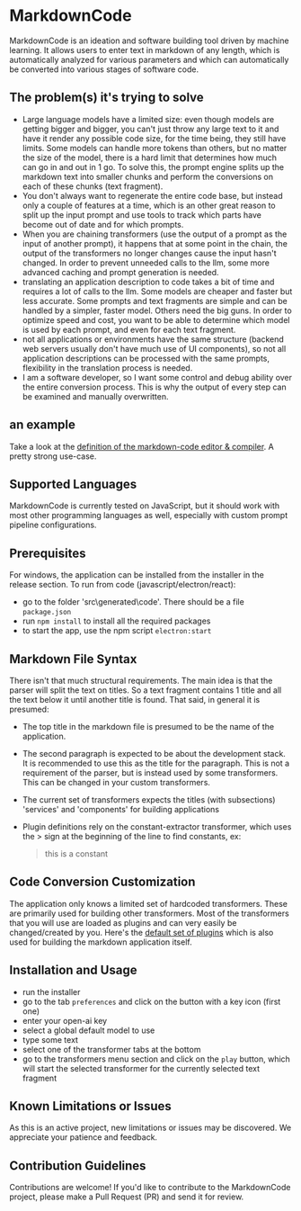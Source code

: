 # MarkdownCode

MarkdownCode is an ideation and software building tool driven by machine learning. It allows users to enter text in markdown of any length, which is automatically analyzed for various parameters and which can automatically be converted into various stages of software code.

## The problem(s) it's trying to solve
- Large language models have a limited size: even though models are getting bigger and bigger, you can't just throw any large text to it and have it render any possible code size, for the time being, they still have limits. Some models can handle more tokens than others, but no matter the size of the model, there is a hard limit that determines how much can go in and out in 1 go.
To solve this, the prompt engine splits up the markdown text into smaller chunks and perform the conversions on each of these chunks (text fragment).
- You don't always want to regenerate the entire code base, but instead only a couple of features at a time, which is an other great reason to split up the input prompt and use tools to track which parts have become out of date and for which prompts.
- When you are chaining transformers (use the output of a prompt as the input of another prompt), it happens that at some point in the chain, the output of the transformers no longer changes cause the input hasn't changed. In order to prevent unneeded calls to the llm, some more advanced caching and prompt generation is needed. 
- translating an application description to code takes a bit of time and requires a lot of calls to the llm. Some models are cheaper and faster but less accurate. Some prompts and text fragments are simple and can be handled by a simpler, faster model. Others need the big guns. In order to optimize speed and cost, you want to be able to determine which model is used by each prompt, and even for each text fragment.
- not all applications or environments have the same structure (backend web servers usually don't have much use of UI components), so not all application descriptions can be processed with the same prompts, flexibility in the translation process is needed.
- I am a software developer, so I want some control and debug ability over the entire conversion process. This is why the output of every step can be examined and manually overwritten.

## an example
Take a look at the [definition of the markdown-code editor & compiler](https://github.com/jan-bogaerts/markdownCode/blob/main/src/markdownCode.md). A pretty strong use-case.

## Supported Languages

MarkdownCode is currently tested on JavaScript, but it should work with most other programming languages as well, especially with custom prompt pipeline configurations.

## Prerequisites

For windows, the application can be installed from the installer in the release section.
To run from code (javascript/electron/react):
 - go to the folder 'src\generated\code'. There should be a file `package.json`
 - run `npm install` to install all the required packages
 - to start the app, use the npm script `electron:start`

## Markdown File Syntax
There isn't that much structural requirements. The main idea is that the parser will split the text on titles. So a text fragment contains 1 title and all the text below it until another title is found.
That said, in general it is presumed:

- The top title in the markdown file is presumed to be the name of the application.
- The second paragraph is expected to be about the development stack. It is recommended to use this as the title for the paragraph. This is not a requirement of the parser, but is instead used by some transformers. This can be changed in your custom transformers.
- The current set of transformers expects the titles (with subsections) 'services' and 'components' for building applications
- Plugin definitions rely on the constant-extractor transformer, which uses the > sign at the beginning of the line to find constants, ex:

    > this is a constant


## Code Conversion Customization

The application only knows a limited set of hardcoded transformers. These are primarily used for building other transformers. Most of the transformers that you will use are loaded as plugins and can very easily be changed/created by you. Here's the [default set of plugins](https://github.com/jan-bogaerts/markdownCode/blob/main/src/plugins.md) which is also used for building the markdown application itself.

## Installation and Usage

- run the installer
- go to the tab `preferences` and click on the button with a key icon (first one)
- enter your open-ai key
- select a global default model to use
- type some text
- select one of the transformer tabs at the bottom
- go to the transformers menu section and click on the `play` button, which will start the selected transformer for the currently selected text fragment

## Known Limitations or Issues

As this is an active project, new limitations or issues may be discovered. We appreciate your patience and feedback.

## Contribution Guidelines

Contributions are welcome! If you'd like to contribute to the MarkdownCode project, please make a Pull Request (PR) and send it for review.

